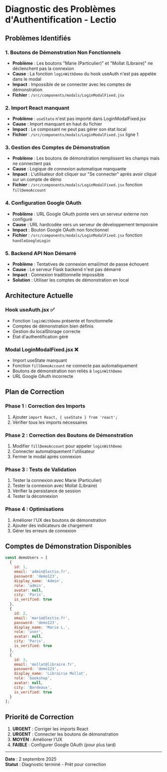 # Diagnostic des Problèmes d'Authentification - Lectio

## Problèmes Identifiés

### 1. **Boutons de Démonstration Non Fonctionnels**
- **Problème** : Les boutons "Marie (Particulier)" et "Mollat (Libraire)" ne déclenchent pas la connexion
- **Cause** : La fonction `loginWithDemo` du hook useAuth n'est pas appelée dans le modal
- **Impact** : Impossible de se connecter avec les comptes de démonstration
- **Fichier** : `/src/components/modals/LoginModalFixed.jsx`

### 2. **Import React manquant**
- **Problème** : `useState` n'est pas importé dans LoginModalFixed.jsx
- **Cause** : Import manquant en haut du fichier
- **Impact** : Le composant ne peut pas gérer son état local
- **Fichier** : `/src/components/modals/LoginModalFixed.jsx` ligne 1

### 3. **Gestion des Comptes de Démonstration**
- **Problème** : Les boutons de démonstration remplissent les champs mais ne connectent pas
- **Cause** : Logique de connexion automatique manquante
- **Impact** : L'utilisateur doit cliquer sur "Se connecter" après avoir cliqué sur un compte de démo
- **Fichier** : `/src/components/modals/LoginModalFixed.jsx` fonction `fillDemoAccount`

### 4. **Configuration Google OAuth**
- **Problème** : URL Google OAuth pointe vers un serveur externe non configuré
- **Cause** : URL hardcodée vers un serveur de développement temporaire
- **Impact** : Bouton Google OAuth non fonctionnel
- **Fichier** : `/src/components/modals/LoginModalFixed.jsx` fonction `handleGoogleLogin`

### 5. **Backend API Non Démarré**
- **Problème** : Tentatives de connexion email/mot de passe échouent
- **Cause** : Le serveur Flask backend n'est pas démarré
- **Impact** : Connexion traditionnelle impossible
- **Solution** : Utiliser les comptes de démonstration en local

## Architecture Actuelle

### Hook useAuth.jsx ✅
- Fonction `loginWithDemo` présente et fonctionnelle
- Comptes de démonstration bien définis
- Gestion du localStorage correcte
- État d'authentification géré

### Modal LoginModalFixed.jsx ❌
- Import useState manquant
- Fonction `fillDemoAccount` ne connecte pas automatiquement
- Boutons de démonstration non reliés à `loginWithDemo`
- URL Google OAuth incorrecte

## Plan de Correction

### Phase 1 : Correction des Imports
1. Ajouter `import React, { useState } from 'react';`
2. Vérifier tous les imports nécessaires

### Phase 2 : Correction des Boutons de Démonstration
1. Modifier `fillDemoAccount` pour appeler `loginWithDemo`
2. Connecter automatiquement l'utilisateur
3. Fermer le modal après connexion

### Phase 3 : Tests de Validation
1. Tester la connexion avec Marie (Particulier)
2. Tester la connexion avec Mollat (Libraire)
3. Vérifier la persistance de session
4. Tester la déconnexion

### Phase 4 : Optimisations
1. Améliorer l'UX des boutons de démonstration
2. Ajouter des indicateurs de chargement
3. Gérer les erreurs de connexion

## Comptes de Démonstration Disponibles

```javascript
const demoUsers = [
  {
    id: 1,
    email: 'admin@lectio.fr',
    password: 'demo123',
    display_name: 'Admin',
    role: 'admin',
    avatar: null,
    city: 'Paris',
    is_verified: true
  },
  {
    id: 2,
    email: 'marie@lectio.fr',
    password: 'demo123',
    display_name: 'Marie L.',
    role: 'user',
    avatar: null,
    city: 'Paris',
    is_verified: true
  },
  {
    id: 3,
    email: 'mollat@libraire.fr',
    password: 'demo123',
    display_name: 'Librairie Mollat',
    role: 'bookshop',
    avatar: null,
    city: 'Bordeaux',
    is_verified: true
  }
];
```

## Priorité de Correction

1. **URGENT** : Corriger les imports React
2. **URGENT** : Connecter les boutons de démonstration
3. **MOYEN** : Améliorer l'UX
4. **FAIBLE** : Configurer Google OAuth (pour plus tard)

---

**Date** : 2 septembre 2025  
**Statut** : Diagnostic terminé - Prêt pour correction

